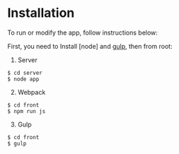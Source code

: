 # Installation
To run or modify the app, follow instructions below:

First, you need to Install [node] and [gulp], then from root:

1. Server
```
$ cd server
$ node app
```
2. Webpack
```
$ cd front 
$ npm run js
```
3. Gulp
```
$ cd front
$ gulp
```

[NodeJS]:https://nodejs.org/download/
[Gulp]:https://github.com/gulpjs/gulp/blob/master/docs/getting-started.md
